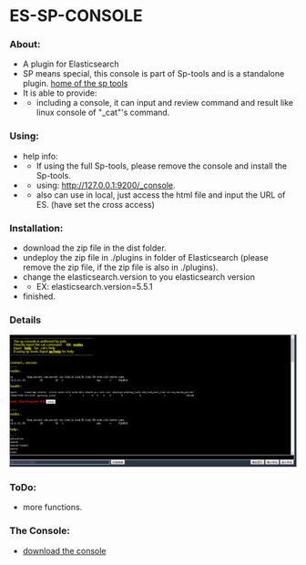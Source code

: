 # ES-SP-CONSOLE

### About:
* A plugin for Elasticsearch
* SP means special, this console is part of Sp-tools and is a standalone plugin. 
[ home of the sp tools ](https://github.com/psfu/es-sp-console "in developing")
* It is able to provide:
* * including a console, it can input and review command and result like linux console of "_cat"'s command.



### Using:
* help info: 
* * If using the full Sp-tools, please remove the console and install the Sp-tools.
* * using: http://127.0.0.1:9200/_console.
* * also can use in local, just access the html file and input the URL of ES. (have set the cross access)  


### Installation:
* download the zip file in the dist folder.
* undeploy the zip file in ./plugins in folder of Elasticsearch (please remove the zip file, if the zip file is also in ./plugins).
* change the elasticsearch.version to you elasticsearch version 
* * EX: elasticsearch.version=5.5.1
* finished.



### Details
![00-console.png](https://raw.githubusercontent.com/psfu/es-sp-console/master/info/00-console.png)

### ToDo:
* more functions.

### The Console:
* [download the console](https://raw.githubusercontent.com/psfu/es-sp-console/master/dist/0.1.1.alpha/sp-tools.zip)









 

